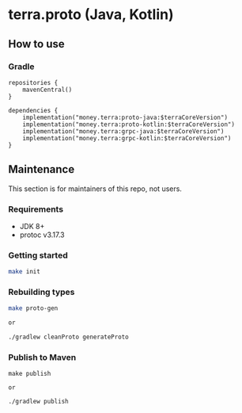 # terra.proto (Java, Kotlin)

## How to use
### Gradle
```
repositories {
    mavenCentral()
}

dependencies {
    implementation("money.terra:proto-java:$terraCoreVersion")
    implementation("money.terra:proto-kotlin:$terraCoreVersion")
    implementation("money.terra:grpc-java:$terraCoreVersion")
    implementation("money.terra:grpc-kotlin:$terraCoreVersion")
}
```

## Maintenance
This section is for maintainers of this repo, not users.

### Requirements
* JDK 8+
* protoc v3.17.3

### Getting started
```sh
make init
```

### Rebuilding types
```sh
make proto-gen

or 

./gradlew cleanProto generateProto
```

### Publish to Maven
```
make publish

or

./gradlew publish
```
